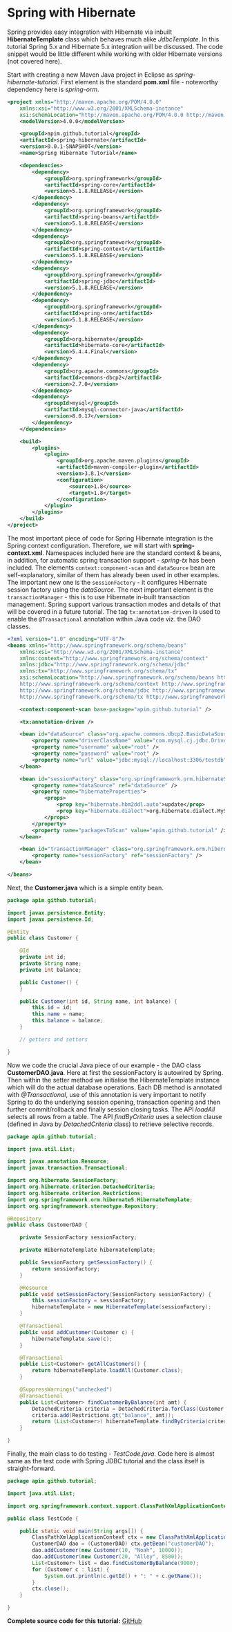 # Spring with Hibernate

Spring provides easy integration with Hibernate via inbuilt **HibernateTemplate** class which behaves much alike *JdbcTemplate*. In this tutorial Spring 5.x and Hibernate 5.x integration will be discussed. The code snippet would be little different while working with older Hibernate versions (not covered here).

Start with creating a new Maven Java project in Eclipse as *spring-hibernate-tutorial*. First element is the standard **pom.xml** file - noteworthy dependency here is *spring-orm*.

```xml
<project xmlns="http://maven.apache.org/POM/4.0.0"
	xmlns:xsi="http://www.w3.org/2001/XMLSchema-instance"
	xsi:schemaLocation="http://maven.apache.org/POM/4.0.0 http://maven.apache.org/xsd/maven-4.0.0.xsd">
	<modelVersion>4.0.0</modelVersion>

	<groupId>apim.github.tutorial</groupId>
	<artifactId>spring-hibernate</artifactId>
	<version>0.0.1-SNAPSHOT</version>
	<name>Spring Hibernate Tutorial</name>

	<dependencies>
		<dependency>
			<groupId>org.springframework</groupId>
			<artifactId>spring-core</artifactId>
			<version>5.1.8.RELEASE</version>
		</dependency>
		<dependency>
			<groupId>org.springframework</groupId>
			<artifactId>spring-beans</artifactId>
			<version>5.1.8.RELEASE</version>
		</dependency>
		<dependency>
			<groupId>org.springframework</groupId>
			<artifactId>spring-context</artifactId>
			<version>5.1.8.RELEASE</version>
		</dependency>
		<dependency>
			<groupId>org.springframework</groupId>
			<artifactId>spring-jdbc</artifactId>
			<version>5.1.8.RELEASE</version>
		</dependency>
		<dependency>
			<groupId>org.springframework</groupId>
			<artifactId>spring-orm</artifactId>
			<version>5.1.8.RELEASE</version>
		</dependency>
		<dependency>
			<groupId>org.hibernate</groupId>
			<artifactId>hibernate-core</artifactId>
			<version>5.4.4.Final</version>
		</dependency>
		<dependency>
			<groupId>org.apache.commons</groupId>
			<artifactId>commons-dbcp2</artifactId>
			<version>2.7.0</version>
		</dependency>
		<dependency>
			<groupId>mysql</groupId>
			<artifactId>mysql-connector-java</artifactId>
			<version>8.0.17</version>
		</dependency>
	</dependencies>

	<build>
		<plugins>
			<plugin>
				<groupId>org.apache.maven.plugins</groupId>
				<artifactId>maven-compiler-plugin</artifactId>
				<version>3.8.1</version>
				<configuration>
					<source>1.8</source>
					<target>1.8</target>
				</configuration>
			</plugin>
		</plugins>
	</build>
</project>
```

The most important piece of code for Spring Hibernate integration is the Spring context configuration. Therefore, we will start with **spring-context.xml**. Namespaces included here are the standard context & beans, in addition, for automatic spring transaction support - *spring-tx* has been included. The elements `context:component-scan` and `dataSource` bean are self-explanatory, similar of them has already been used in other examples. The important new one is the `sessionFactory` - it configures Hibernate session factory using the *dataSource*. The next important element is the `transactionManager` - this is to use Hibernate in-built transaction management. Spring support various transaction modes and details of that will be covered in a future tutorial. The tag `tx:annotation-driven` is used to enable the `@Transactional` annotation within Java code viz. the DAO classes.

```xml
<?xml version="1.0" encoding="UTF-8"?>
<beans xmlns="http://www.springframework.org/schema/beans"
	xmlns:xsi="http://www.w3.org/2001/XMLSchema-instance"
	xmlns:context="http://www.springframework.org/schema/context"
	xmlns:jdbc="http://www.springframework.org/schema/jdbc"
	xmlns:tx="http://www.springframework.org/schema/tx"
	xsi:schemaLocation="http://www.springframework.org/schema/beans http://www.springframework.org/schema/beans/spring-beans.xsd 
	http://www.springframework.org/schema/context http://www.springframework.org/schema/context/spring-context.xsd
	http://www.springframework.org/schema/jdbc http://www.springframework.org/schema/jdbc/spring-jdbc.xsd
	http://www.springframework.org/schema/tx http://www.springframework.org/schema/tx/spring-tx.xsd">

	<context:component-scan base-package="apim.github.tutorial" />

	<tx:annotation-driven />

	<bean id="dataSource" class="org.apache.commons.dbcp2.BasicDataSource">
		<property name="driverClassName" value="com.mysql.cj.jdbc.Driver" />
		<property name="username" value="root" />
		<property name="password" value="root" />
		<property name="url" value="jdbc:mysql://localhost:3306/testdb" />
	</bean>

	<bean id="sessionFactory" class="org.springframework.orm.hibernate5.LocalSessionFactoryBean">
		<property name="dataSource" ref="dataSource" />
		<property name="hibernateProperties">
			<props>
				<prop key="hibernate.hbm2ddl.auto">update</prop>
				<prop key="hibernate.dialect">org.hibernate.dialect.MySQL8Dialect</prop>
			</props>
		</property>
		<property name="packagesToScan" value="apim.github.tutorial" />
	</bean>

	<bean id="transactionManager" class="org.springframework.orm.hibernate5.HibernateTransactionManager">
		<property name="sessionFactory" ref="sessionFactory" />
	</bean>

</beans>
```

Next, the **Customer.java** which is a simple entity bean. 

```java
package apim.github.tutorial;

import javax.persistence.Entity;
import javax.persistence.Id;

@Entity
public class Customer {

	@Id
	private int id;
	private String name;
	private int balance;

	public Customer() {
	}

	public Customer(int id, String name, int balance) {
		this.id = id;
		this.name = name;
		this.balance = balance;
	}

	// getters and setters

}
```

Now we code the crucial Java piece of our example - the DAO class **CustomerDAO.java**. Here at first the sessionFactory is autowired by Spring. Then within the setter method we initialise the HibernateTemplate instance which will do the actual database operations. Each DB method is annotated with *@Transactional*, use of this annotation is very important to notify Spring to do the underlying session opening, transaction opening and then further commit/rollback and finally session closing tasks. The API *loadAll* selects all rows from a table. The API *findByCriteria* uses a selection clause (defined in Java by *DetachedCriteria* class) to retrieve selective records.

```java
package apim.github.tutorial;

import java.util.List;

import javax.annotation.Resource;
import javax.transaction.Transactional;

import org.hibernate.SessionFactory;
import org.hibernate.criterion.DetachedCriteria;
import org.hibernate.criterion.Restrictions;
import org.springframework.orm.hibernate5.HibernateTemplate;
import org.springframework.stereotype.Repository;

@Repository
public class CustomerDAO {

	private SessionFactory sessionFactory;

	private HibernateTemplate hibernateTemplate;

	public SessionFactory getSessionFactory() {
		return sessionFactory;
	}

	@Resource
	public void setSessionFactory(SessionFactory sessionFactory) {
		this.sessionFactory = sessionFactory;
		hibernateTemplate = new HibernateTemplate(sessionFactory);
	}

	@Transactional
	public void addCustomer(Customer c) {
		hibernateTemplate.save(c);
	}

	@Transactional
	public List<Customer> getAllCustomers() {
		return hibernateTemplate.loadAll(Customer.class);
	}

	@SuppressWarnings("unchecked")
	@Transactional
	public List<Customer> findCustomerByBalance(int amt) {
		DetachedCriteria criteria = DetachedCriteria.forClass(Customer.class);
		criteria.add(Restrictions.gt("balance", amt));
		return (List<Customer>) hibernateTemplate.findByCriteria(criteria);
	}

}
```

Finally, the main class to do testing - *TestCode.java*. Code here is almost same as the test code with Spring JDBC tutorial and the class itself is straight-forward.

```java
package apim.github.tutorial;

import java.util.List;

import org.springframework.context.support.ClassPathXmlApplicationContext;

public class TestCode {

	public static void main(String args[]) {
		ClassPathXmlApplicationContext ctx = new ClassPathXmlApplicationContext("/spring-context.xml");
		CustomerDAO dao = (CustomerDAO) ctx.getBean("customerDAO");
		dao.addCustomer(new Customer(10, "Noah", 10000));
		dao.addCustomer(new Customer(20, "Alley", 8500));
		List<Customer> list = dao.findCustomerByBalance(9000);
		for (Customer c : list) {
			System.out.println(c.getId() + ": " + c.getName());
		}
		ctx.close();
	}

}
```

**Complete source code for this tutorial:** [GitHub](https://github.com/apim/spring-hibernate-tutorial)